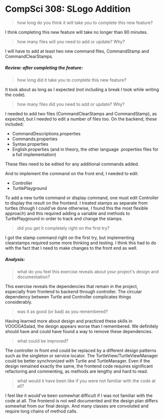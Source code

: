 CompSci 308: SLogo Addition
===================

>how long do you think it will take you to complete this new feature?

I think completing this new feature will take no longer than 90 minutes.

>how many files will you need to add or update? Why?

I will have to add at least two new command files, CommandStamp and CommandClearStamps.

##### Review: after completing the feature:
>how long did it take you to complete this new feature?

It took about as long as I expected (not including a break I took while writing the code).

>how many files did you need to add or update? Why?

I needed to add two files (CommandClearStamps and CommandStamp), as expected, but I needed to edit a number of files too. On the backend, these included:

* CommandDescriptions.properties
* Commands.properties
* Syntax.properties
* English.properties (and in theory, the other language .properties files for a full implementation)

These files need to be edited for any additional commands added.

And to implement the command on the front end, I needed to edit:

* Controller
* TurtlePlayground

To add a new turtle command or display command, one must edit Controller to display the result on the frontend. I treated stamps as separate from turtles (though I could've done otherwise, I found this the most flexible approach) and this required adding a variable and methods to TurtlePlayground in order to track and change the stamps.

>did you get it completely right on the first try?

I got the stamp command right on the first try, but implementing clearstamps required some more thinking and testing. I think this had to do with the fact that I need to make changes to the front end as well.

##### Analysis: 

> what do you feel this exercise reveals about your project's design and documentation?

This exercise reveals the dependencies that remain in the project, especially from frontend to backend through controller. The circular dependency between Turtle and Controller complicates things considerably.

>was it as good (or bad) as you remembered?

Having learned more about design and practiced these skills in VOOOGASalad, the design appears worse than I remembered. We definitely should have and could have found a way to remove these dependencies.

>what could be improved?

The controller in front end could be replaced by a different design patterns such as the singleton or service locator. The TurtleView/TurtleViewManager could be better synchronized with Turtle and TurtleManager. Even if the design remained exactly the same, the frontend code requires significant refactoring and commenting, as methods are lengthy and hard to read.
>what would it have been like if you were not familiar with the code at all?

I feel like it would've been somewhat difficult if I was not familiar with the code at all. The frontend is not well documented and the design plan differs somewhat from our final design. And many classes are convoluted and require long chains of method calls.